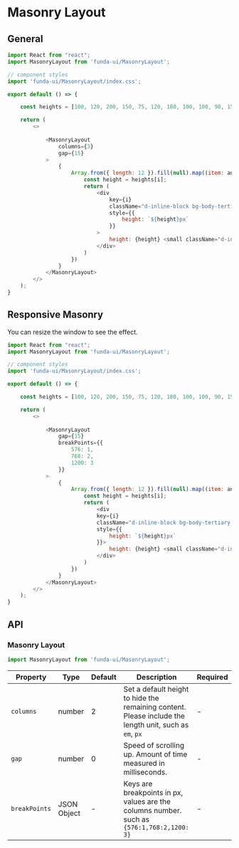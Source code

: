 # Masonry Layout




## General

```js
import React from "react";
import MasonryLayout from 'funda-ui/MasonryLayout';

// component styles
import 'funda-ui/MasonryLayout/index.css';

export default () => {

    const heights = [100, 120, 200, 150, 75, 120, 180, 100, 100, 90, 150, 130, 88, 80, 110];

    return (
        <>
          
            <MasonryLayout 
                columns={3} 
                gap={15}
            >
                {
                    Array.from({ length: 12 }).fill(null).map((item: any, i: number) => {
                        const height = heights[i];
                        return (
                            <div 
                                key={i} 
                                className="d-inline-block bg-body-tertiary border p-2"
                                style={{         
                                    height: `${height}px` 
                                }}
                            >
                                height: {height} <small className="d-inline-block bg-primary text-white px-2 py-1 rounded">{i}</small>
                            </div>
                        )
                    })
                }
            </MasonryLayout>
        </>
    );
}
```

## Responsive Masonry 

You can resize the window to see the effect.

```js
import React from "react";
import MasonryLayout from 'funda-ui/MasonryLayout';

// component styles
import 'funda-ui/MasonryLayout/index.css';

export default () => {

    const heights = [100, 120, 200, 150, 75, 120, 180, 100, 100, 90, 150, 130, 88, 80, 110];

    return (
        <>
          
            <MasonryLayout 
                gap={15}
                breakPoints={{
                    576: 1, 
                    768: 2,
                    1200: 3
                }}
            >
                {
                    Array.from({ length: 12 }).fill(null).map((item: any, i: number) => {
                        const height = heights[i];
                        return (
                            <div 
                            key={i} 
                            className="d-inline-block bg-body-tertiary border p-2"
                            style={{         
                                height: `${height}px` 
                            }}>
                                height: {height} <small className="d-inline-block bg-primary text-white px-2 py-1 rounded">{i}</small>
                            </div>
                        )
                    })
                }
            </MasonryLayout>
        </>
    );
}
```



## API

### Masonry Layout
```js
import MasonryLayout from 'funda-ui/MasonryLayout';
```
| Property | Type | Default | Description | Required |
| --- | --- | --- | --- | --- |
| `columns` | number  | 2 | Set a default height to hide the remaining content. Please include the length unit, such as `em`, `px` | - |
| `gap` | number  | 0 | Speed of scrolling up. Amount of time measured in milliseconds. | - |
| `breakPoints` | JSON Object | - | Keys are breakpoints in px, values are the columns number. such as `{576:1,768:2,1200: 3}` | - |

